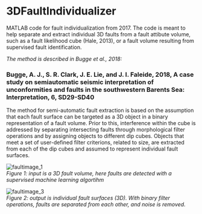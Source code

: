 # 3DFaultIndividualizer

MATLAB code for fault individualization from 2017. The code is meant to help separate and extract individual 3D faults from a fault attibute volume, such as a fault likelihood cube (Hale, 2013), or a fault volume resulting from supervised fault identification. 

*The method is described in Bugge et al., 2018:*
### Bugge, A. J., S. R. Clark, J. E. Lie, and J. I. Faleide, 2018, A case study on semiautomatic seismic interpretation of unconformities and faults in the southwestern Barents Sea: Interpretation, 6, SD29-SD40

The method for semi-automatic fault extraction is based on the assumption that each fault surface can be targeted as a 3D object in 
a binary representation of a fault volume. Prior to this, interference within the cube is addressed by separating intersecting faults through morphological filter operations and by assigning objects to different dip cubes. Objects that meet a set of user-defined filter criterions, related to size, are extracted from each of the dip cubes and assumed to represent individual fault surfaces.


![faultimage_1](faultimage_1.png)<br/> *Figure 1: input is a 3D fault volume, here faults are detected with a supervised machine learning algortihm*

![faultimage_3](faultimage_3.png)<br/> *Figure 2: output is individual fault surfaces (3D). With binary filter operations, faults are separated from each other, and noise is removed.*
